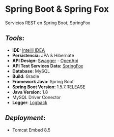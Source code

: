 # Spring Boot & Spring Fox
Servicios REST en Spring Boot, SpringFox

## _Tools_:
* **IDE:** [Intellij IDEA](https://www.jetbrains.com/idea/)
* **Persistencia:** JPA & Hibernate
* **API Design:** [Swagger](https://swagger.io/) - [OpenApi](https://www.openapis.org/)
* **API Test Services Data:** [SpringFox](http://springfox.github.io/springfox/)
* **Database:** MySQL
* **Build:** Gradle
* **Framework Java:** Spring Boot
* **Spring Boot Version:** 1.5.7.RELEASE
* **Java Version:** 1.8
* MySQL Driver Conector
* **Logger**: [Logback](https://logback.qos.ch/)

## _Deployment_:
* Tomcat Embed 8.5 





